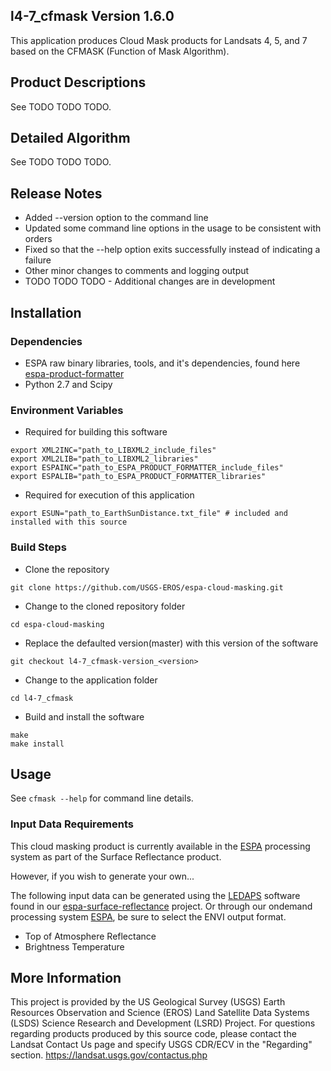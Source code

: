 ## l4-7_cfmask Version 1.6.0

This application produces Cloud Mask products for Landsats 4, 5, and 7 based
on the CFMASK (Function of Mask Algorithm).

## Product Descriptions
See TODO TODO TODO.

## Detailed Algorithm
See TODO TODO TODO.

## Release Notes
* Added --version option to the command line
* Updated some command line options in the usage to be consistent with orders
* Fixed so that the --help option exits successfully instead of indicating a failure
* Other minor changes to comments and logging output
* TODO TODO TODO - Additional changes are in development

## Installation

### Dependencies
* ESPA raw binary libraries, tools, and it's dependencies, found here [espa-product-formatter](https://github.com/USGS-EROS/espa-product-formatter)
* Python 2.7 and Scipy

### Environment Variables
* Required for building this software
```
export XML2INC="path_to_LIBXML2_include_files"
export XML2LIB="path_to_LIBXML2_libraries"
export ESPAINC="path_to_ESPA_PRODUCT_FORMATTER_include_files"
export ESPALIB="path_to_ESPA_PRODUCT_FORMATTER_libraries"
```
* Required for execution of this application
```
export ESUN="path_to_EarthSunDistance.txt_file" # included and installed with this source
```

### Build Steps
* Clone the repository
```
git clone https://github.com/USGS-EROS/espa-cloud-masking.git
```
* Change to the cloned repository folder
```
cd espa-cloud-masking
```
* Replace the defaulted version(master) with this version of the software
```
git checkout l4-7_cfmask-version_<version>
```
* Change to the application folder
```
cd l4-7_cfmask
```
* Build and install the software
```
make
make install
```

## Usage
See `cfmask --help` for command line details.

### Input Data Requirements
This cloud masking product is currently available in the [ESPA](https://espa.cr.usgs.gov) processing system as part of the Surface Reflectance product.

However, if you wish to generate your own...

The following input data can be generated using the [LEDAPS](https://github.com/USGS-EROS/espa-surface-reflectance) software found in our [espa-surface-reflectance](https://github.com/USGS-EROS/espa-surface-reflectance) project.  Or through our ondemand processing system [ESPA](https://espa.cr.usgs.gov), be sure to select the ENVI output format. 
* Top of Atmosphere Reflectance
* Brightness Temperature

## More Information
This project is provided by the US Geological Survey (USGS) Earth Resources
Observation and Science (EROS) Land Satellite Data Systems (LSDS) Science
Research and Development (LSRD) Project. For questions regarding products
produced by this source code, please contact the Landsat Contact Us page and
specify USGS CDR/ECV in the "Regarding" section.
https://landsat.usgs.gov/contactus.php 
